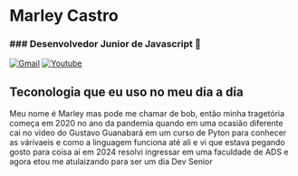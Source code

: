 <h1> Marley Castro </h1>

<h3> ### Desenvolvedor Junior de Javascript 🤙</h3>

[![Gmail](https://img.shields.io/badge/Gmail-D14836?style=for-the-badge&logo=gmail&logoColor=white)](marleynascimento978@gmail.com) 
[![Youtube](https://img.shields.io/badge/YouTube-FF0000?style=for-the-badge&logo=youtube&logoColor=white)](https://www.youtube.com/@MarleyCastro_1) 


## Teconologia que eu uso no meu dia a dia
Meu nome é Marley mas pode me chamar de bob, então minha tragetória começa em 2020 no ano da pandemia quando em uma ocasião diferente cai no video do Gustavo Guanabará em um curso de Pyton para conhecer as várivaeis e como a linguagem funciona até ali e vi que estava pegando gosto para coisa aí em 2024 resolvi ingressar em uma faculdade de ADS e agora etou me atulaizando para ser um dia Dev Senior 


